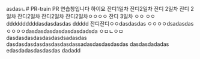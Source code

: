 asdasㄴ# PR-train
PR 연습창입니다
하이요
잔디1일차
잔디2일차 잔디 2일차 잔디 2일차 잔디2일차 잔디2일차 잔디2일차ㅇㅇㅇㅇ
잔디 3일차 
ㅇㅇ
ㅇㅇddddddddddasdasdasdas
ddddd
잔디잔디ㅇㅇdasdasdas
ㅇㅇㅇㅇdsadasdas
ㅇㅇㅇㅇdasdasdasdasdasdasdadsda
ㅇㅁㄴㅇㅁdasdasdasdasdasdasdsadasdas
dasdasdasdasdasdasdasdassadasdasdasdasdas
dasdasdadadas
edasdadasdasdasdas
dadadd
